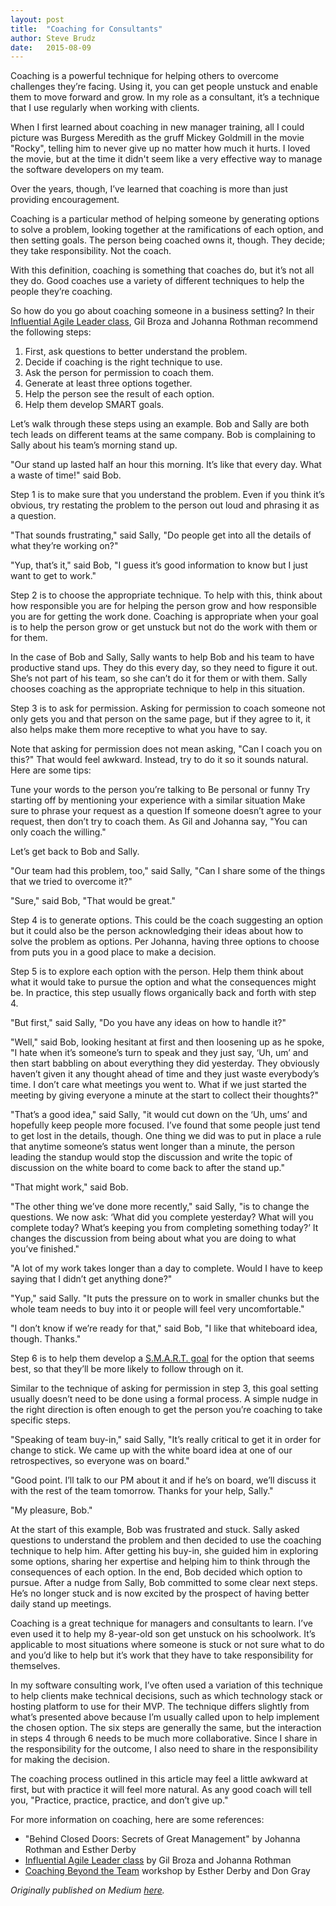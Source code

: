 ```yaml
---
layout: post
title:  "Coaching for Consultants"
author: Steve Brudz
date:   2015-08-09
---
```

Coaching is a powerful technique for helping others to overcome challenges they’re facing. Using it, you can get people unstuck and enable them to move forward and grow. In my role as a consultant, it’s a technique that I use regularly when working with clients.

When I first learned about coaching in new manager training, all I could picture was Burgess Meredith as the gruff Mickey Goldmill in the movie "Rocky", telling him to never give up no matter how much it hurts. I loved the movie, but at the time it didn't seem like a very effective way to manage the software developers on my team.

Over the years, though, I’ve learned that coaching is more than just providing encouragement.

Coaching is a particular method of helping someone by generating options to solve a problem, looking together at the ramifications of each option, and then setting goals. The person being coached owns it, though. They decide; they take responsibility. Not the coach.

With this definition, coaching is something that coaches do, but it’s not all they do. Good coaches use a variety of different techniques to help the people they’re coaching.

So how do you go about coaching someone in a business setting? In their [Influential Agile Leader class](http://www.influentialagileleader.com/), Gil Broza and Johanna Rothman recommend the following steps:

1. First, ask questions to better understand the problem.
2. Decide if coaching is the right technique to use.
3. Ask the person for permission to coach them.
4. Generate at least three options together.
5. Help the person see the result of each option.
6. Help them develop SMART goals.

Let’s walk through these steps using an example. Bob and Sally are both tech leads on different teams at the same company. Bob is complaining to Sally about his team’s morning stand up.

"Our stand up lasted half an hour this morning. It’s like that every day. What a waste of time!" said Bob.

Step 1 is to make sure that you understand the problem. Even if you think it’s obvious, try restating the problem to the person out loud and phrasing it as a question.

"That sounds frustrating," said Sally, "Do people get into all the details of what they’re working on?"

"Yup, that’s it," said Bob, "I guess it’s good information to know but I just want to get to work."

Step 2 is to choose the appropriate technique. To help with this, think about how responsible you are for helping the person grow and how responsible you are for getting the work done. Coaching is appropriate when your goal is to help the person grow or get unstuck but not do the work with them or for them.

In the case of Bob and Sally, Sally wants to help Bob and his team to have productive stand ups. They do this every day, so they need to figure it out. She’s not part of his team, so she can’t do it for them or with them. Sally chooses coaching as the appropriate technique to help in this situation.

Step 3 is to ask for permission. Asking for permission to coach someone not only gets you and that person on the same page, but if they agree to it, it also helps make them more receptive to what you have to say.

Note that asking for permission does not mean asking, "Can I coach you on this?" That would feel awkward. Instead, try to do it so it sounds natural. Here are some tips:

Tune your words to the person you’re talking to
Be personal or funny
Try starting off by mentioning your experience with a similar situation
Make sure to phrase your request as a question
If someone doesn’t agree to your request, then don’t try to coach them. As Gil and Johanna say, "You can only coach the willing."

Let’s get back to Bob and Sally.

"Our team had this problem, too," said Sally, "Can I share some of the things that we tried to overcome it?"

"Sure," said Bob, "That would be great."

Step 4 is to generate options. This could be the coach suggesting an option but it could also be the person acknowledging their ideas about how to solve the problem as options. Per Johanna, having three options to choose from puts you in a good place to make a decision.

Step 5 is to explore each option with the person. Help them think about what it would take to pursue the option and what the consequences might be. In practice, this step usually flows organically back and forth with step 4.

"But first," said Sally, "Do you have any ideas on how to handle it?"

"Well," said Bob, looking hesitant at first and then loosening up as he spoke, "I hate when it’s someone’s turn to speak and they just say, ‘Uh, um’ and then start babbling on about everything they did yesterday. They obviously haven’t given it any thought ahead of time and they just waste everybody’s time. I don’t care what meetings you went to. What if we just started the meeting by giving everyone a minute at the start to collect their thoughts?"

"That’s a good idea," said Sally, "it would cut down on the ‘Uh, ums’ and hopefully keep people more focused. I’ve found that some people just tend to get lost in the details, though. One thing we did was to put in place a rule that anytime someone’s status went longer than a minute, the person leading the standup would stop the discussion and write the topic of discussion on the white board to come back to after the stand up."

"That might work," said Bob.

"The other thing we’ve done more recently," said Sally, "is to change the questions. We now ask: ‘What did you complete yesterday? What will you complete today? What’s keeping you from completing something today?’ It changes the discussion from being about what you are doing to what you’ve finished."

"A lot of my work takes longer than a day to complete. Would I have to keep saying that I didn’t get anything done?"

"Yup," said Sally. "It puts the pressure on to work in smaller chunks but the whole team needs to buy into it or people will feel very uncomfortable."

"I don’t know if we’re ready for that," said Bob, "I like that whiteboard idea, though. Thanks."

Step 6 is to help them develop a [S.M.A.R.T. goal](https://en.wikipedia.org/wiki/SMART_criteria) for the option that seems best, so that they’ll be more likely to follow through on it.

Similar to the technique of asking for permission in step 3, this goal setting usually doesn’t need to be done using a formal process. A simple nudge in the right direction is often enough to get the person you’re coaching to take specific steps.

"Speaking of team buy-in," said Sally, "It’s really critical to get it in order for change to stick. We came up with the white board idea at one of our retrospectives, so everyone was on board."

"Good point. I’ll talk to our PM about it and if he’s on board, we’ll discuss it with the rest of the team tomorrow. Thanks for your help, Sally."

"My pleasure, Bob."

At the start of this example, Bob was frustrated and stuck. Sally asked questions to understand the problem and then decided to use the coaching technique to help him. After getting his buy-in, she guided him in exploring some options, sharing her expertise and helping him to think through the consequences of each option. In the end, Bob decided which option to pursue. After a nudge from Sally, Bob committed to some clear next steps. He’s no longer stuck and is now excited by the prospect of having better daily stand up meetings.

Coaching is a great technique for managers and consultants to learn. I’ve even used it to help my 8-year-old son get unstuck on his schoolwork. It’s applicable to most situations where someone is stuck or not sure what to do and you’d like to help but it’s work that they have to take responsibility for themselves.

In my software consulting work, I’ve often used a variation of this technique to help clients make technical decisions, such as which technology stack or hosting platform to use for their MVP. The technique differs slightly from what’s presented above because I’m usually called upon to help implement the chosen option. The six steps are generally the same, but the interaction in steps 4 through 6 needs to be much more collaborative. Since I share in the responsibility for the outcome, I also need to share in the responsibility for making the decision.

The coaching process outlined in this article may feel a little awkward at first, but with practice it will feel more natural. As any good coach will tell you, "Practice, practice, practice, and don’t give up."

For more information on coaching, here are some references:

* "Behind Closed Doors: Secrets of Great Management" by Johanna Rothman and Esther Derby
* [Influential Agile Leader class](http://www.influentialagileleader.com/) by Gil Broza and Johanna Rothman
* [Coaching Beyond the Team](https://coachingbeyondtheteam.com/) workshop by Esther Derby and Don Gray

*Originally published on Medium [here](https://medium.com/defmethod-works/coaching-for-consultants-8940276e9b66).*
